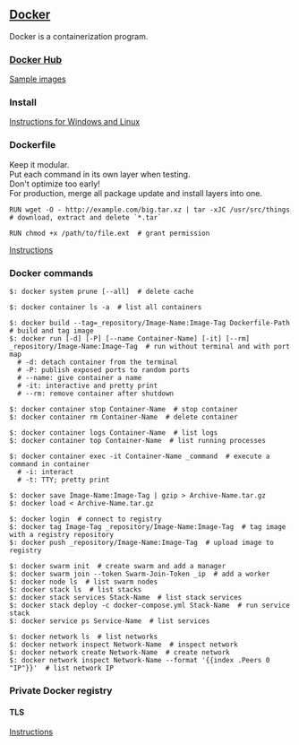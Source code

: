 ## [Docker](https://www.docker.com/resources/what-container)

Docker is a containerization program.  

### [Docker Hub](https://hub.docker.com/)

[Sample images](Docs/Samples/SampleApplications/SamplesHome)

### Install

[Instructions for Windows and Linux](Docs/Guides/GetDocker/DockerEngineCommunity)

### Dockerfile

Keep it modular.  
Put each command in its own layer when testing.  
Don't optimize too early!  
For production, merge all package update and install layers into one.  

```
RUN wget -O - http://example.com/big.tar.xz | tar -xJC /usr/src/things  # download, extract and delete `*.tar`
```

```
RUN chmod +x /path/to/file.ext  # grant permission
```

[Instructions](Docs/Guides/DevelopWithDocker/DevelopAppsOnDocker/DevelopImages/BestPractice)

### Docker commands

```
$: docker system prune [--all]  # delete cache

$: docker container ls -a  # list all containers

$: docker build --tag=_repository/Image-Name:Image-Tag Dockerfile-Path  # build and tag image
$: docker run [-d] [-P] [--name Container-Name] [-it] [--rm] _repository/Image-Name:Image-Tag  # run without terminal and with port map
  # -d: detach container from the terminal
  # -P: publish exposed ports to random ports
  # --name: give container a name
  # -it: interactive and pretty print
  # --rm: remove container after shutdown

$: docker container stop Container-Name  # stop container
$: docker container rm Container-Name  # delete container

$: docker container logs Container-Name  # list logs
$: docker container top Container-Name  # list running processes

$: docker container exec -it Container-Name _command  # execute a command in container
  # -i: interact
  # -t: TTY; pretty print

$: docker save Image-Name:Image-Tag | gzip > Archive-Name.tar.gz
$: docker load < Archive-Name.tar.gz

$: docker login  # connect to registry
$: docker tag Image-Tag _repository/Image-Name:Image-Tag  # tag image with a registry repository
$: docker push _repository/Image-Name:Image-Tag  # upload image to registry

$: docker swarm init  # create swarm and add a manager
$: docker swarm join --token Swarm-Join-Token _ip  # add a worker
$: docker node ls  # list swarm nodes
$: docker stack ls  # list stacks
$: docker stack services Stack-Name  # list stack services
$: docker stack deploy -c docker-compose.yml Stack-Name  # run service stack
$: docker service ps Service-Name  # list services

$: docker network ls  # list networks
$: docker network inspect Network-Name  # inspect network
$: docker network create Network-Name  # create network
$: docker network inspect Network-Name --format '{{index .Peers 0 "IP"}}'  # list network IP
```

### Private Docker registry

#### TLS

[Instructions](Docs\ProductManuals\OpenSourceProjects\DockerRegistry\Recepies\TestInsecureRegistry)
